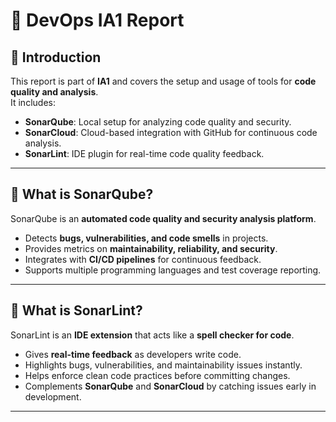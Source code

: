# 📘 DevOps IA1 Report

## 🔹 Introduction  
This report is part of **IA1** and covers the setup and usage of tools for **code quality and analysis**.  
It includes:  
- **SonarQube**: Local setup for analyzing code quality and security.  
- **SonarCloud**: Cloud-based integration with GitHub for continuous code analysis.  
- **SonarLint**: IDE plugin for real-time code quality feedback.  

---

## 🔹 What is SonarQube?  
SonarQube is an **automated code quality and security analysis platform**.  
- Detects **bugs, vulnerabilities, and code smells** in projects.  
- Provides metrics on **maintainability, reliability, and security**.  
- Integrates with **CI/CD pipelines** for continuous feedback.  
- Supports multiple programming languages and test coverage reporting.  

---

## 🔹 What is SonarLint?  
SonarLint is an **IDE extension** that acts like a **spell checker for code**.  
- Gives **real-time feedback** as developers write code.  
- Highlights bugs, vulnerabilities, and maintainability issues instantly.  
- Helps enforce clean code practices before committing changes.  
- Complements **SonarQube** and **SonarCloud** by catching issues early in development.  

---
